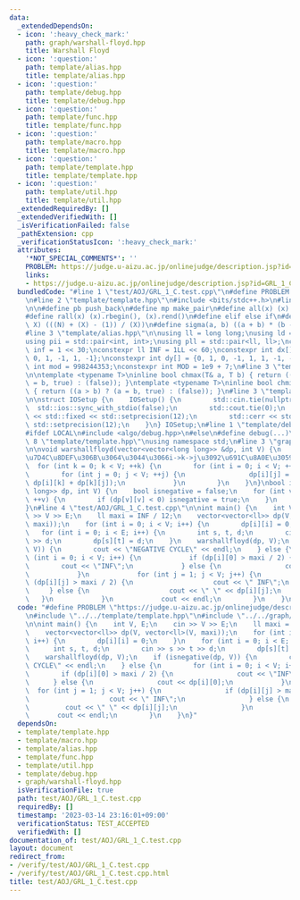 ```yaml
---
data:
  _extendedDependsOn:
  - icon: ':heavy_check_mark:'
    path: graph/warshall-floyd.hpp
    title: Warshall Floyd
  - icon: ':question:'
    path: template/alias.hpp
    title: template/alias.hpp
  - icon: ':question:'
    path: template/debug.hpp
    title: template/debug.hpp
  - icon: ':question:'
    path: template/func.hpp
    title: template/func.hpp
  - icon: ':question:'
    path: template/macro.hpp
    title: template/macro.hpp
  - icon: ':question:'
    path: template/template.hpp
    title: template/template.hpp
  - icon: ':question:'
    path: template/util.hpp
    title: template/util.hpp
  _extendedRequiredBy: []
  _extendedVerifiedWith: []
  _isVerificationFailed: false
  _pathExtension: cpp
  _verificationStatusIcon: ':heavy_check_mark:'
  attributes:
    '*NOT_SPECIAL_COMMENTS*': ''
    PROBLEM: https://judge.u-aizu.ac.jp/onlinejudge/description.jsp?id=GRL_1_C
    links:
    - https://judge.u-aizu.ac.jp/onlinejudge/description.jsp?id=GRL_1_C
  bundledCode: "#line 1 \"test/AOJ/GRL_1_C.test.cpp\"\n#define PROBLEM \"https://judge.u-aizu.ac.jp/onlinejudge/description.jsp?id=GRL_1_C\"\
    \n#line 2 \"template/template.hpp\"\n#include <bits/stdc++.h>\n#line 3 \"template/macro.hpp\"\
    \n\n#define pb push_back\n#define mp make_pair\n#define all(x) (x).begin(), (x).end()\n\
    #define rall(x) (x).rbegin(), (x).rend()\n#define elif else if\n#define updiv(N,\
    \ X) (((N) + (X) - (1)) / (X))\n#define sigma(a, b) ((a + b) * (b - a + 1) / 2)\n\
    #line 3 \"template/alias.hpp\"\n\nusing ll = long long;\nusing ld = long double;\n\
    using pii = std::pair<int, int>;\nusing pll = std::pair<ll, ll>;\nconstexpr int\
    \ inf = 1 << 30;\nconstexpr ll INF = 1LL << 60;\nconstexpr int dx[] = {1, 0, -1,\
    \ 0, 1, -1, 1, -1};\nconstexpr int dy[] = {0, 1, 0, -1, 1, 1, -1, -1};\nconstexpr\
    \ int mod = 998244353;\nconstexpr int MOD = 1e9 + 7;\n#line 3 \"template/func.hpp\"\
    \n\ntemplate <typename T>\ninline bool chmax(T& a, T b) { return ((a < b) ? (a\
    \ = b, true) : (false)); }\ntemplate <typename T>\ninline bool chmin(T& a, T b)\
    \ { return ((a > b) ? (a = b, true) : (false)); }\n#line 3 \"template/util.hpp\"\
    \n\nstruct IOSetup {\n    IOSetup() {\n        std::cin.tie(nullptr);\n      \
    \  std::ios::sync_with_stdio(false);\n        std::cout.tie(0);\n        std::cout\
    \ << std::fixed << std::setprecision(12);\n        std::cerr << std::fixed <<\
    \ std::setprecision(12);\n    }\n} IOSetup;\n#line 1 \"template/debug.hpp\"\n\
    #ifdef LOCAL\n#include <algo/debug.hpp>\n#else\n#define debug(...)\n#endif\n#line\
    \ 8 \"template/template.hpp\"\nusing namespace std;\n#line 3 \"graph/warshall-floyd.hpp\"\
    \n\nvoid warshallfloyd(vector<vector<long long>> &dp, int V) {\n    // i->j\u306E\
    \u7D4C\u8DEF\u306B\u3064\u3044\u3066i->k->j\u3092\u691C\u8A0E\u3059\u308B\n  \
    \  for (int k = 0; k < V; ++k) {\n        for (int i = 0; i < V; ++i) {\n    \
    \        for (int j = 0; j < V; ++j) {\n                dp[i][j] = min(dp[i][j],\
    \ dp[i][k] + dp[k][j]);\n            }\n        }\n    }\n}\nbool isnegative(vector<vector<long\
    \ long>> dp, int V) {\n    bool isnegative = false;\n    for (int v = 0; v < V;\
    \ ++v) {\n        if (dp[v][v] < 0) isnegative = true;\n    }\n    return isnegative;\n\
    }\n#line 4 \"test/AOJ/GRL_1_C.test.cpp\"\n\nint main() {\n    int V, E;\n    cin\
    \ >> V >> E;\n    ll maxi = INF / 12;\n    vector<vector<ll>> dp(V, vector<ll>(V,\
    \ maxi));\n    for (int i = 0; i < V; i++) {\n        dp[i][i] = 0;\n    }\n \
    \   for (int i = 0; i < E; i++) {\n        int s, t, d;\n        cin >> s >> t\
    \ >> d;\n        dp[s][t] = d;\n    }\n    warshallfloyd(dp, V);\n    if (isnegative(dp,\
    \ V)) {\n        cout << \"NEGATIVE CYCLE\" << endl;\n    } else {\n        for\
    \ (int i = 0; i < V; i++) {\n            if (dp[i][0] > maxi / 2) {\n        \
    \        cout << \"INF\";\n            } else {\n                cout << dp[i][0];\n\
    \            }\n            for (int j = 1; j < V; j++) {\n                if\
    \ (dp[i][j] > maxi / 2) {\n                    cout << \" INF\";\n           \
    \     } else {\n                    cout << \" \" << dp[i][j];\n             \
    \   }\n            }\n            cout << endl;\n        }\n    }\n}\n"
  code: "#define PROBLEM \"https://judge.u-aizu.ac.jp/onlinejudge/description.jsp?id=GRL_1_C\"\
    \n#include \"../../template/template.hpp\"\n#include \"../../graph/warshall-floyd.hpp\"\
    \n\nint main() {\n    int V, E;\n    cin >> V >> E;\n    ll maxi = INF / 12;\n\
    \    vector<vector<ll>> dp(V, vector<ll>(V, maxi));\n    for (int i = 0; i < V;\
    \ i++) {\n        dp[i][i] = 0;\n    }\n    for (int i = 0; i < E; i++) {\n  \
    \      int s, t, d;\n        cin >> s >> t >> d;\n        dp[s][t] = d;\n    }\n\
    \    warshallfloyd(dp, V);\n    if (isnegative(dp, V)) {\n        cout << \"NEGATIVE\
    \ CYCLE\" << endl;\n    } else {\n        for (int i = 0; i < V; i++) {\n    \
    \        if (dp[i][0] > maxi / 2) {\n                cout << \"INF\";\n      \
    \      } else {\n                cout << dp[i][0];\n            }\n          \
    \  for (int j = 1; j < V; j++) {\n                if (dp[i][j] > maxi / 2) {\n\
    \                    cout << \" INF\";\n                } else {\n           \
    \         cout << \" \" << dp[i][j];\n                }\n            }\n     \
    \       cout << endl;\n        }\n    }\n}"
  dependsOn:
  - template/template.hpp
  - template/macro.hpp
  - template/alias.hpp
  - template/func.hpp
  - template/util.hpp
  - template/debug.hpp
  - graph/warshall-floyd.hpp
  isVerificationFile: true
  path: test/AOJ/GRL_1_C.test.cpp
  requiredBy: []
  timestamp: '2023-03-14 23:16:01+09:00'
  verificationStatus: TEST_ACCEPTED
  verifiedWith: []
documentation_of: test/AOJ/GRL_1_C.test.cpp
layout: document
redirect_from:
- /verify/test/AOJ/GRL_1_C.test.cpp
- /verify/test/AOJ/GRL_1_C.test.cpp.html
title: test/AOJ/GRL_1_C.test.cpp
---
```

